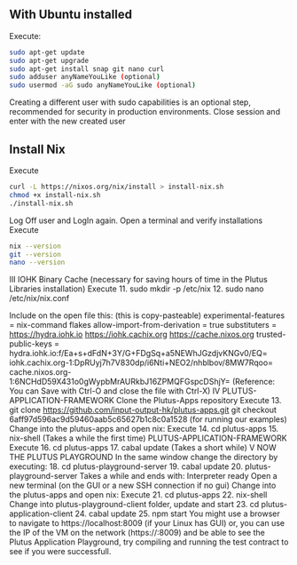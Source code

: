 
## With Ubuntu installed

Execute:
```bash
sudo apt-get update
sudo apt-get upgrade
sudo apt-get install snap git nano curl
sudo adduser anyNameYouLike (optional)
sudo usermod -aG sudo anyNameYouLike (optional)
```
Creating a different user with sudo capabilities is an optional step, recommended for
security in production environments.
Close session and enter with the new created user

## Install Nix
Execute
```bash
curl -L https://nixos.org/nix/install > install-nix.sh
chmod +x install-nix.sh
./install-nix.sh
```
Log Off user and LogIn again.
Open a terminal and verify installations
Execute
```bash
nix --version
git --version
nano --version
```
III IOHK Binary Cache (necessary for saving hours of time in the Plutus Libraries installation)
Execute
11. sudo mkdir -p /etc/nix
12. sudo nano /etc/nix/nix.conf

Include on the open file this: (this is copy-pasteable)
experimental-features = nix-command flakes
allow-import-from-derivation = true
substituters = https://hydra.iohk.io https://iohk.cachix.org https://cache.nixos.org
trusted-public-keys = hydra.iohk.io:f/Ea+s+dFdN+3Y/G+FDgSq+a5NEWhJGzdjvKNGv0/EQ= iohk.cachix.org-1:DpRUyj7h7V830dp/i6Nti+NEO2/nhblbov/8MW7Rqoo= cache.nixos.org-1:6NCHdD59X431o0gWypbMrAURkbJ16ZPMQFGspcDShjY=
(Reference: You can Save with Ctrl-O and close the file with Ctrl-X)
IV PLUTUS-APPLICATION-FRAMEWORK
Clone the Plutus-Apps repository
Execute
13. git clone https://github.com/input-output-hk/plutus-apps.git
git checkout 6aff97d596ac9d59460aab5c65627b1c8c0a1528 (for running our examples)
Change into the plutus-apps and open nix:
Execute
14. cd plutus-apps
15. nix-shell (Takes a while the first time)
PLUTUS-APPLICATION-FRAMEWORK
Execute
16. cd plutus-apps
17. cabal update (Takes a short while)
V NOW THE PLUTUS PLAYGROUND
In the same window change the directory by executing:
18. cd plutus-playground-server
19. cabal update
20. plutus-playground-server
Takes a while and ends with:
Interpreter ready
Open a new terminal (on the GUI or a new SSH connection if no gui)
Change into the plutus-apps and open nix:
Execute
21. cd plutus-apps
22. nix-shell
Change into plutus-playground-client folder, update and start
23. cd plutus-application-client
24. cabal update
25. npm start
You might use a browser to navigate to https://localhost:8009 (if your Linux has GUI) or, you can
use the IP of the VM on the network (https://<VM IP ADDRESS>:8009) and be able to see the
Plutus Application Playground, try compiling and running the test contract to see if you were
successfull.
